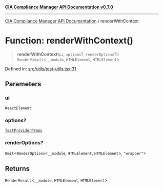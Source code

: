 [**CIA Compliance Manager API Documentation v0.7.0**](../README.md)

***

[CIA Compliance Manager API Documentation](../globals.md) / renderWithContext

# Function: renderWithContext()

> **renderWithContext**(`ui`, `options`?, `renderOptions`?): `RenderResult`\<`__module`, `HTMLElement`, `HTMLElement`\>

Defined in: [src/utils/test-utils.tsx:31](https://github.com/Hack23/cia-compliance-manager/blob/main/src/utils/test-utils.tsx#L31)

## Parameters

### ui

`ReactElement`

### options?

[`TestProviderProps`](../interfaces/TestProviderProps.md)

### renderOptions?

`Omit`\<`RenderOptions`\<`__module`, `HTMLElement`, `HTMLElement`\>, `"wrapper"`\>

## Returns

`RenderResult`\<`__module`, `HTMLElement`, `HTMLElement`\>
